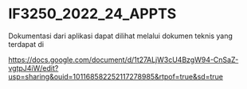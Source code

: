 # IF3250_2022_24_APPTS

Dokumentasi dari aplikasi dapat dilihat melalui dokumen teknis yang terdapat di

https://docs.google.com/document/d/1t27ALjW3cU4BzgW94-CnSaZ-vgtpJ4iW/edit?usp=sharing&ouid=101168582252117278985&rtpof=true&sd=true
